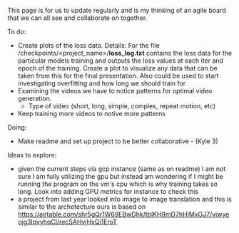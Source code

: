 This page is for us to update regularly and is my thinking of an agile board that we can all see and collaborate on together.


To do:
  - Create plots of the loss data. 
        Details: For the file /checkpoints/<project_name>/**loss_log.txt** contains the loss data for the particular models training and outputs the loss values at each iter and epoch of the training. Create a plot to visualize any data that can be taken from this for the final presentation.
        Also could be used to start investigating overfitting and how long we should train for
  - Examining the videos we have to notice patterns for optimal video generation. 
       - Type of video (short, long, simple, complex, repeat motion, etc)
  - Keep training more videos to notive more patterns

Doing:
  - Make readme and set up project to be better collaborative - (Kyle 3)
  
  
Ideas to explore:
- given the current steps via gcp instance (same as on readme) I am not sure I am fully utilizing the gpu but instead am wondering if I might be running the program on the vm's cpu which is why training takes so long. Look into adding GPU metrics for instance to check this
- a project from last year looked into image to image translation and this is similar to the archetecture ours is based on https://airtable.com/shr5gQr1W69EBwDhk/tblKH9mD7hHIMxGJ7/viwyeojg3lqvyhqCl/recSAHvjHxQi1EroT


